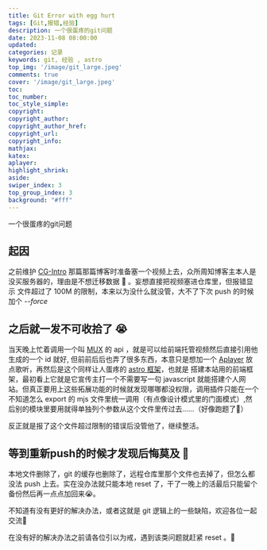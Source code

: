 ```yaml
---
title: Git Error with egg hurt
tags: [Git,报错,经验]
description: 一个很蛋疼的git问题
date: 2023-11-08 08:00:00
updated:
categories: 记录
keywords: git, 经验 , astro
top_img: '/image/git_large.jpeg'
comments: true
cover: '/image/git_large.jpeg'
toc:
toc_number:
toc_style_simple:
copyright:
copyright_author:
copyright_author_href:
copyright_url:
copyright_info:
mathjax:
katex:
aplayer:
highlight_shrink:
aside:
swiper_index: 3
top_group_index: 3
background: "#fff"
---
```


一个很蛋疼的git问题
<!-- more -->
## 起因

之前维护 [CG-Intro](/blog/cg_intro) 那篇那篇博客时准备塞一个视频上去，众所周知博客主本人是没买服务器的，理由是不想迁移数据 🤪 。妄想直接把视频塞进仓库里，但报错显示 文件超过了 100M 的限制，本来以为没什么就没管，大不了下次 push 的时候加个 _\--force_

## 之后就一发不可收拾了 😭

当天晚上忙着调用一个叫 [MUX](https://dashboard.mux.com/organizations/scu3s4/environments/446g0r/video/assets) 的 api ，就是可以给前端托管视频然后直接引用他生成的一个 id 就好, 但前前后后也弄了很多东西，本意只是想加一个 [Aplayer](https://aplayer.js.org/#/) 放点歌听，再然后是这个同样让人蛋疼的 [astro 框架](https://docs.astro.build/zh-cn/getting-started/)，也就是 搭建本站用的前端框架，最初看上它就是它宣传主打一个不需要写一句 javascript 就能搭建个人网站。但真正要用上这些拓展功能的时候就发现哪哪都没权限，调用插件只能在一个不知道怎么 export 的 mjs 文件里统一调用（有点像设计模式里的门面模式）,然后别的模块里要用就得单独列个参数从这个文件里传过去……（好像跑题了🫣）

反正就是报了这个文件超过限制的错误后没管他了，继续整活。

## 等到重新push的时候才发现后悔莫及 😤

本地文件删除了，git 的缓存也删除了，远程仓库里那个文件也去掉了，但怎么都没法 push 上去。实在没办法就只能本地 reset 了，干了一晚上的活最后只能留个备份然后再一点点加回来😭。

不知道有没有更好的解决办法，或者这就是 git 逻辑上的一些缺陷，欢迎各位一起交流🤗

在没有好的解决办法之前请各位引以为戒，遇到该类问题就赶紧 reset 。🥺
